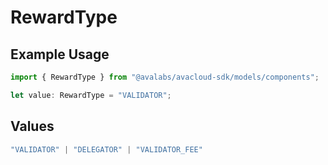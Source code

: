 # RewardType

## Example Usage

```typescript
import { RewardType } from "@avalabs/avacloud-sdk/models/components";

let value: RewardType = "VALIDATOR";
```

## Values

```typescript
"VALIDATOR" | "DELEGATOR" | "VALIDATOR_FEE"
```
